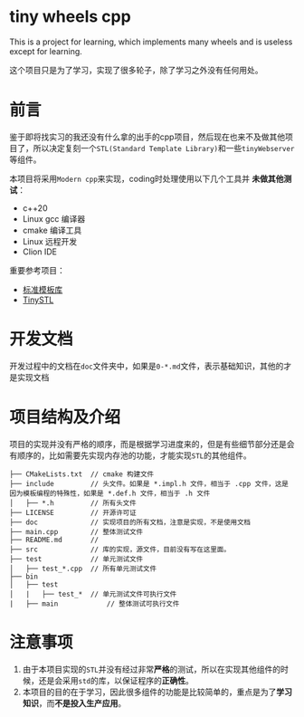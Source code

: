 # tiny wheels cpp
This is a project for learning, which implements many wheels and is useless except for learning.

这个项目只是为了学习，实现了很多轮子，除了学习之外没有任何用处。

# 前言

鉴于即将找实习的我还没有什么拿的出手的cpp项目，然后现在也来不及做其他项目了，所以决定复刻一个`STL(Standard Template Library)`和一些`tinyWebserver`等组件。

本项目将采用`Modern cpp`来实现，coding时处理使用以下几个工具并 **未做其他测试**：
- c++20
- Linux gcc 编译器
- cmake 编译工具
- Linux 远程开发
- Clion IDE

重要参考项目：
- [标准模板库](https://github.com/gcc-mirror/gcc/tree/master/libstdc%2B%2B-v3/include/bits)
- [TinySTL](https://github.com/zouxiaohang/TinySTL)

# 开发文档

开发过程中的文档在`doc`文件夹中，如果是`0-*.md`文件，表示基础知识，其他的才是实现文档

# 项目结构及介绍

项目的实现并没有严格的顺序，而是根据学习进度来的，但是有些细节部分还是会有顺序的，比如需要先实现内存池的功能，才能实现`STL`的其他组件。


```
├── CMakeLists.txt 	// cmake 构建文件
├── include			// 头文件。如果是 *.impl.h 文件，相当于 .cpp 文件，这是因为模板编程的特殊性，如果是 *.def.h 文件，相当于 .h 文件
│   ├── *.h			// 所有头文件
├── LICENSE			// 开源许可证
├── doc			    // 实现项目的所有文档，注意是实现，不是使用文档
├── main.cpp		// 整体测试文件
├── README.md		// 
├── src  			// 库的实现，源文件，目前没有写在这里面。
├── test			// 单元测试文件
│   ├── test_*.cpp	// 所有单元测试文件
├── bin
│   ├── test
│   |   ├── test_*	// 单元测试文件可执行文件
|   ├── main			// 整体测试可执行文件
```

# 注意事项

1. 由于本项目实现的`STL`并没有经过非常**严格**的测试，所以在实现其他组件的时候，还是会采用`std`的库，以保证程序的**正确性**。
2. 本项目的目的在于学习，因此很多组件的功能是比较简单的，重点是为了**学习知识**，而**不是投入生产应用**。
